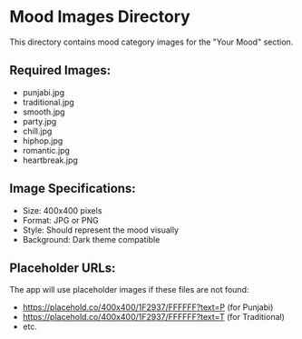 # Mood Images Directory

This directory contains mood category images for the "Your Mood" section.

## Required Images:
- punjabi.jpg
- traditional.jpg  
- smooth.jpg
- party.jpg
- chill.jpg
- hiphop.jpg
- romantic.jpg
- heartbreak.jpg

## Image Specifications:
- Size: 400x400 pixels
- Format: JPG or PNG
- Style: Should represent the mood visually
- Background: Dark theme compatible

## Placeholder URLs:
The app will use placeholder images if these files are not found:
- https://placehold.co/400x400/1F2937/FFFFFF?text=P (for Punjabi)
- https://placehold.co/400x400/1F2937/FFFFFF?text=T (for Traditional)
- etc.
